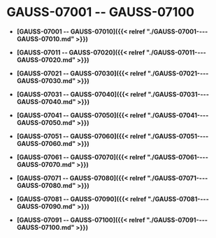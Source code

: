 # GAUSS-07001 -- GAUSS-07100<a name="ZH-CN_TOPIC_0302073210"></a>

-   **[GAUSS-07001 -- GAUSS-07010]({{< relref "./GAUSS-07001----GAUSS-07010.md" >}})**

-   **[GAUSS-07011 -- GAUSS-07020]({{< relref "./GAUSS-07011----GAUSS-07020.md" >}})**

-   **[GAUSS-07021 -- GAUSS-07030]({{< relref "./GAUSS-07021----GAUSS-07030.md" >}})**

-   **[GAUSS-07031 -- GAUSS-07040]({{< relref "./GAUSS-07031----GAUSS-07040.md" >}})**

-   **[GAUSS-07041 -- GAUSS-07050]({{< relref "./GAUSS-07041----GAUSS-07050.md" >}})**

-   **[GAUSS-07051 -- GAUSS-07060]({{< relref "./GAUSS-07051----GAUSS-07060.md" >}})**

-   **[GAUSS-07061 -- GAUSS-07070]({{< relref "./GAUSS-07061----GAUSS-07070.md" >}})**

-   **[GAUSS-07071 -- GAUSS-07080]({{< relref "./GAUSS-07071----GAUSS-07080.md" >}})**

-   **[GAUSS-07081 -- GAUSS-07090]({{< relref "./GAUSS-07081----GAUSS-07090.md" >}})**

-   **[GAUSS-07091 -- GAUSS-07100]({{< relref "./GAUSS-07091----GAUSS-07100.md" >}})**
